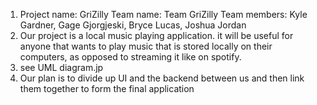 1. Project name: GriZilly
Team name: Team GriZilly
Team members: Kyle Gardner, Gage Gjorgjeski, Bryce Lucas, Joshua Jordan
2. Our project is a local music playing application. 
it will be useful for anyone that wants to play music that is stored locally on their computers, as opposed to streaming it like on spotify.
3. see UML diagram.jp
4. Our plan is to divide up UI and the backend between us and then link them together to form the final application